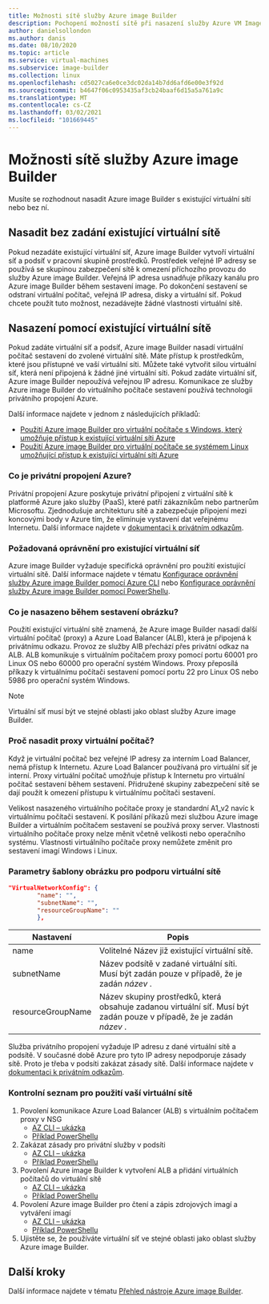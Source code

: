 ```yaml
---
title: Možnosti sítě služby Azure image Builder
description: Pochopení možností sítě při nasazení služby Azure VM Image Builder
author: danielsollondon
ms.author: danis
ms.date: 08/10/2020
ms.topic: article
ms.service: virtual-machines
ms.subservice: image-builder
ms.collection: linux
ms.openlocfilehash: cd5027ca6e0ce3dc02da14b7dd6afd6e00e3f92d
ms.sourcegitcommit: b4647f06c0953435af3cb24baaf6d15a5a761a9c
ms.translationtype: MT
ms.contentlocale: cs-CZ
ms.lasthandoff: 03/02/2021
ms.locfileid: "101669445"
---
```

# <a name="azure-image-builder-service-networking-options"></a>Možnosti sítě služby Azure image Builder

Musíte se rozhodnout nasadit Azure image Builder s existující virtuální sítí nebo bez ní.

## <a name="deploy-without-specifying-an-existing-vnet"></a>Nasadit bez zadání existující virtuální sítě

Pokud nezadáte existující virtuální síť, Azure image Builder vytvoří virtuální síť a podsíť v pracovní skupině prostředků. Prostředek veřejné IP adresy se používá se skupinou zabezpečení sítě k omezení příchozího provozu do služby Azure image Builder. Veřejná IP adresa usnadňuje příkazy kanálu pro Azure image Builder během sestavení image. Po dokončení sestavení se odstraní virtuální počítač, veřejná IP adresa, disky a virtuální síť. Pokud chcete použít tuto možnost, nezadávejte žádné vlastnosti virtuální sítě.

## <a name="deploy-using-an-existing-vnet"></a>Nasazení pomocí existující virtuální sítě

Pokud zadáte virtuální síť a podsíť, Azure image Builder nasadí virtuální počítač sestavení do zvolené virtuální sítě. Máte přístup k prostředkům, které jsou přístupné ve vaší virtuální síti. Můžete také vytvořit silou virtuální síť, která není připojená k žádné jiné virtuální síti. Pokud zadáte virtuální síť, Azure image Builder nepoužívá veřejnou IP adresu. Komunikace ze služby Azure image Builder do virtuálního počítače sestavení používá technologii privátního propojení Azure.

Další informace najdete v jednom z následujících příkladů:

* [Použití Azure image Builder pro virtuální počítače s Windows, který umožňuje přístup k existující virtuální síti Azure](../windows/image-builder-vnet.md)
* [Použití Azure image Builder pro virtuální počítače se systémem Linux umožňující přístup k existující virtuální síti Azure](image-builder-vnet.md)

### <a name="what-is-azure-private-link"></a>Co je privátní propojení Azure?

Privátní propojení Azure poskytuje privátní připojení z virtuální sítě k platformě Azure jako služby (PaaS), které patří zákazníkům nebo partnerům Microsoftu. Zjednodušuje architekturu sítě a zabezpečuje připojení mezi koncovými body v Azure tím, že eliminuje vystavení dat veřejnému Internetu. Další informace najdete v [dokumentaci k privátním odkazům](../../private-link/index.yml).

### <a name="required-permissions-for-an-existing-vnet"></a>Požadovaná oprávnění pro existující virtuální síť

Azure image Builder vyžaduje specifická oprávnění pro použití existující virtuální sítě. Další informace najdete v tématu [Konfigurace oprávnění služby Azure image Builder pomocí Azure CLI](image-builder-permissions-cli.md) nebo [Konfigurace oprávnění služby Azure image Builder pomocí PowerShellu](image-builder-permissions-powershell.md).

### <a name="what-is-deployed-during-an-image-build"></a>Co je nasazeno během sestavení obrázku?

Použití existující virtuální sítě znamená, že Azure image Builder nasadí další virtuální počítač (proxy) a Azure Load Balancer (ALB), která je připojená k privátnímu odkazu. Provoz ze služby AIB přechází přes privátní odkaz na ALB. ALB komunikuje s virtuálním počítačem proxy pomocí portu 60001 pro Linux OS nebo 60000 pro operační systém Windows. Proxy přeposílá příkazy k virtuálnímu počítači sestavení pomocí portu 22 pro Linux OS nebo 5986 pro operační systém Windows.

> [!NOTE]
> Virtuální síť musí být ve stejné oblasti jako oblast služby Azure image Builder.
> 

### <a name="why-deploy-a-proxy-vm"></a>Proč nasadit proxy virtuální počítač?

Když je virtuální počítač bez veřejné IP adresy za interním Load Balancer, nemá přístup k Internetu. Azure Load Balancer používaná pro virtuální síť je interní. Proxy virtuální počítač umožňuje přístup k Internetu pro virtuální počítač sestavení během sestavení. Přidružené skupiny zabezpečení sítě se dají použít k omezení přístupu k virtuálnímu počítači sestavení.

Velikost nasazeného virtuálního počítače proxy je standardní A1_v2 navíc k virtuálnímu počítači sestavení. K posílání příkazů mezi službou Azure image Builder a virtuálním počítačem sestavení se používá proxy server. Vlastnosti virtuálního počítače proxy nelze měnit včetně velikosti nebo operačního systému. Vlastnosti virtuálního počítače proxy nemůžete změnit pro sestavení imagí Windows i Linux.

### <a name="image-template-parameters-to-support-vnet"></a>Parametry šablony obrázku pro podporu virtuální sítě
```json
"VirtualNetworkConfig": {
        "name": "",
        "subnetName": "",
        "resourceGroupName": ""
        },
```

| Nastavení | Popis |
|---------|---------|
| name | Volitelné Název již existující virtuální sítě. |
| subnetName | Název podsítě v zadané virtuální síti. Musí být zadán pouze v případě, že je zadán *název* . |
| resourceGroupName | Název skupiny prostředků, která obsahuje zadanou virtuální síť. Musí být zadán pouze v případě, že je zadán *název* . |

Služba privátního propojení vyžaduje IP adresu z dané virtuální sítě a podsítě. V současné době Azure pro tyto IP adresy nepodporuje zásady sítě. Proto je třeba v podsíti zakázat zásady sítě. Další informace najdete v [dokumentaci k privátním odkazům](../../private-link/index.yml).

### <a name="checklist-for-using-your-vnet"></a>Kontrolní seznam pro použití vaší virtuální sítě

1. Povolení komunikace Azure Load Balancer (ALB) s virtuálním počítačem proxy v NSG
    * [AZ CLI – ukázka](image-builder-vnet.md#add-network-security-group-rule)
    * [Příklad PowerShellu](../windows/image-builder-vnet.md#add-network-security-group-rule)
2. Zakázat zásady pro privátní služby v podsíti
    * [AZ CLI – ukázka](image-builder-vnet.md#disable-private-service-policy-on-subnet)
    * [Příklad PowerShellu](../windows/image-builder-vnet.md#disable-private-service-policy-on-subnet)
3. Povolení Azure image Builder k vytvoření ALB a přidání virtuálních počítačů do virtuální sítě
    * [AZ CLI – ukázka](image-builder-permissions-cli.md#existing-vnet-azure-role-example)
    * [Příklad PowerShellu](image-builder-permissions-powershell.md#permission-to-customize-images-on-your-vnets)
4. Povolení Azure image Builder pro čtení a zápis zdrojových imagí a vytváření imagí
    * [AZ CLI – ukázka](image-builder-permissions-cli.md#custom-image-azure-role-example)
    * [Příklad PowerShellu](image-builder-permissions-powershell.md#custom-image-azure-role-example)
5. Ujistěte se, že používáte virtuální síť ve stejné oblasti jako oblast služby Azure image Builder.


## <a name="next-steps"></a>Další kroky

Další informace najdete v tématu [Přehled nástroje Azure image Builder](../image-builder-overview.md).